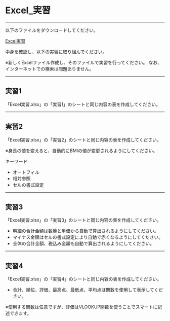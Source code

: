# Excel_実習

---

以下のファイルをダウンロードしてください。

[Excel実習](../resource/Excel実習.xlsx)

中身を確認し、以下の実習に取り組んでください。

※新しくExcelファイル作成し、そのファイルで実習を行ってください。
なお、インターネットでの検索は問題ありません。

---

## 実習1

「Excel実習.xlsx」の「実習1」のシートと同じ内容の表を作成してください。

---

## 実習2

「Excel実習.xlsx」の「実習2」のシートと同じ内容の表を作成してください。

※身長の値を変えると、自動的にBMIの値が変更されるようにしてください。

キーワード

* オートフィル
* 相対参照
* セルの書式設定

---

## 実習3

「Excel実習.xlsx」の「実習3」のシートと同じ内容の表を作成してください。

* 明細の合計金額は数量と単価から自動で算出されるようにしてください。
* マイナス金額はセルの書式設定により自動で赤くなるようにしてください。
* 全体の合計金額、税込み金額も自動で算出されるようにしてください。

---

## 実習4

「Excel実習.xlsx」の「実習4」のシートと同じ内容の表を作成してください。

* 合計、順位、評価、最高点、最低点、平均点は関数を使用して表示してください。

※使用する関数は任意ですが、評価はVLOOKUP関数を使うことでスマートに記述できます。
